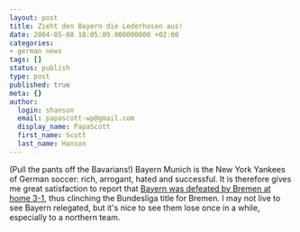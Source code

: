 ```yaml
---
layout: post
title: Zieht den Bayern die Lederhosen aus!
date: 2004-05-08 18:05:09.000000000 +02:00
categories:
- german news
tags: []
status: publish
type: post
published: true
meta: {}
author:
  login: shanson
  email: papascott-wp@gmail.com
  display_name: PapaScott
  first_name: Scott
  last_name: Hanson
---
```

<p>(Pull the pants off the Bavarians!) Bayern Munich is the New York Yankees of German soccer: rich, arrogant, hated and successful. It is therefore gives me great satisfaction to report that <a title="Werder demütigt den FC Bayern ... [jimmiz journal]" href="http://jimmiz.blogg.de/eintrag.php?id=374">Bayern was defeated by Bremen at home 3-1</a>, thus clinching the Bundesliga title for Bremen. I may not live to see Bayern relegated, but it's nice to see them lose once in a while, especially to a northern team.</p>
